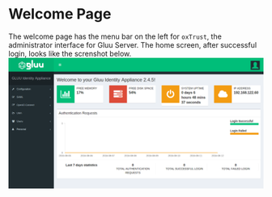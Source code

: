 # Welcome Page
The welcome page has the menu bar on the left for `oxTrust`, the administrator interface for Gluu Server. The home screen, after successful login, looks like the screnshot below.
![welcome-page.png](../img/oxtrust/welcome-page.png)
